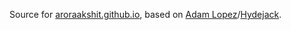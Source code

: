 Source for [aroraakshit.github.io](https://aroraakshit.github.io), based on [Adam Lopez](https://alopez.github.io)/[Hydejack](https://hydejack.com/).
